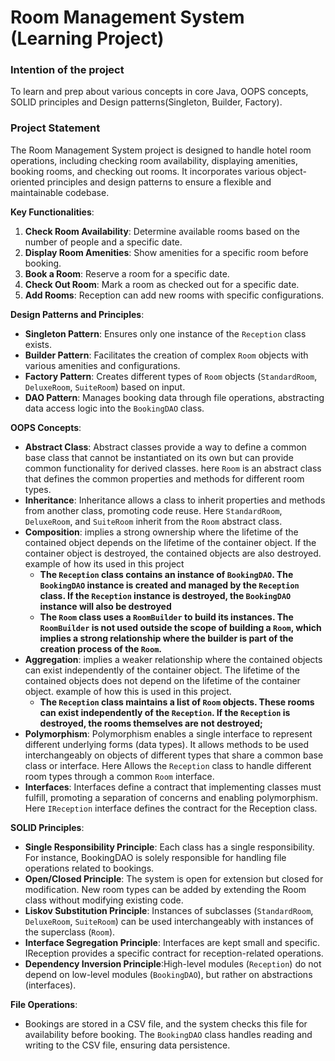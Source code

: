 # Room Management System (Learning Project)
### Intention of the project
To learn and prep about various concepts in core Java, OOPS concepts, SOLID principles and Design patterns(Singleton, Builder, Factory).

### Project Statement
The Room Management System project is designed to handle hotel room operations, including checking room availability, displaying amenities, booking rooms, and checking out rooms. It incorporates various object-oriented principles and design patterns to ensure a flexible and maintainable codebase.

**Key Functionalities**:
1. **Check Room Availability**: Determine available rooms based on the number of people and a specific date.
2. **Display Room Amenities**: Show amenities for a specific room before booking.
3. **Book a Room**: Reserve a room for a specific date.
4. **Check Out Room**: Mark a room as checked out for a specific date.
5. **Add Rooms**: Reception can add new rooms with specific configurations.

**Design Patterns and Principles**:
- **Singleton Pattern**: Ensures only one instance of the `Reception` class exists.
- **Builder Pattern**: Facilitates the creation of complex `Room` objects with various amenities and configurations.
- **Factory Pattern**: Creates different types of `Room` objects (`StandardRoom`, `DeluxeRoom`, `SuiteRoom`) based on input.
- **DAO Pattern**: Manages booking data through file operations, abstracting data access logic into the `BookingDAO` class.

**OOPS Concepts**:
- **Abstract Class**: Abstract classes provide a way to define a common base class that cannot be instantiated on its own but can provide common functionality for derived classes. here `Room` is an abstract class that defines the common properties and methods for different room types. 
- **Inheritance**: Inheritance allows a class to inherit properties and methods from another class, promoting code reuse. Here `StandardRoom`, `DeluxeRoom`, and `SuiteRoom` inherit from the `Room` abstract class.
- **Composition**: implies a strong ownership where the lifetime of the contained object depends on the lifetime of the container object. If the container object is destroyed, the contained objects are also destroyed. 
   example of how its used in this project 
  - **The `Reception` class contains an instance of `BookingDAO`. The `BookingDAO` instance is created and managed by the `Reception` class. If the `Reception` instance is destroyed, the `BookingDAO` instance will also be destroyed**
  - **The `Room` class uses a `RoomBuilder` to build its instances. The `RoomBuilder` is not used outside the scope of building a `Room`, which implies a strong relationship where the builder is part of the creation process of the `Room`.** 
- **Aggregation**: implies a weaker relationship where the contained objects can exist independently of the container object. The lifetime of the contained objects does not depend on the lifetime of the container object.
    example of how this is used in this project.
  - **The `Reception` class maintains a list of `Room` objects. These rooms can exist independently of the `Reception`. If the `Reception` is destroyed, the rooms themselves are not destroyed;**
- **Polymorphism**: Polymorphism enables a single interface to represent different underlying forms (data types). It allows methods to be used interchangeably on objects of different types that share a common base class or interface. Here Allows the `Reception` class to handle different room types through a common `Room` interface.
- **Interfaces**: Interfaces define a contract that implementing classes must fulfill, promoting a separation of concerns and enabling polymorphism. Here `IReception` interface defines the contract for the Reception class.

**SOLID Principles**:
- **Single Responsibility Principle**: Each class has a single responsibility. For instance, BookingDAO is solely responsible for handling file operations related to bookings.
- **Open/Closed Principle**: The system is open for extension but closed for modification. New room types can be added by extending the Room class without modifying existing code.
- **Liskov Substitution Principle**: Instances of subclasses (`StandardRoom`, `DeluxeRoom`, `SuiteRoom`) can be used interchangeably with instances of the superclass (`Room`).
- **Interface Segregation Principle**: Interfaces are kept small and specific. IReception provides a specific contract for reception-related operations.
- **Dependency Inversion Principle**:High-level modules (`Reception`) do not depend on low-level modules (`BookingDAO`), but rather on abstractions (interfaces).

**File Operations**:
- Bookings are stored in a CSV file, and the system checks this file for availability before booking. The `BookingDAO` class handles reading and writing to the CSV file, ensuring data persistence.
